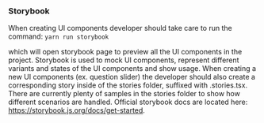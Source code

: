 ### Storybook

When creating UI components developer should take care to run the command:
```yarn run storybook```

which will open storybook page to preview all the UI components in the project.
Storybook is used to mock UI components, represent different variants and states of the UI components and show usage. When creating a new UI components (ex. question slider) the developer should also create a corresponding story inside of the stories folder, suffixed with .stories.tsx. There are currently plenty of samples in the stories folder to show how different scenarios are handled. Official storybook docs are located here: https://storybook.js.org/docs/get-started.
